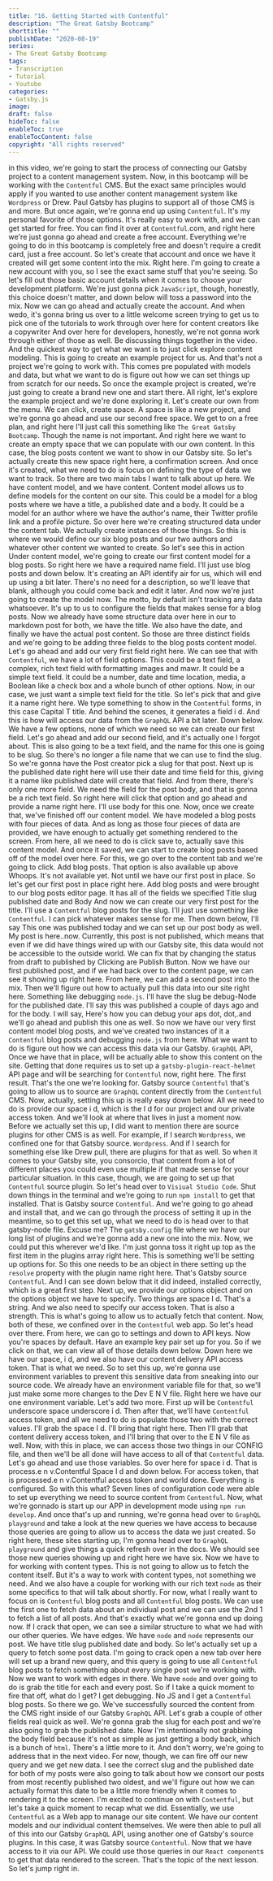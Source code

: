 ```yaml
---
title: "16. Getting Started with Contentful"
description: "The Great Gatsby Bootcamp"
shorttitle: ""
publishDate: "2020-08-19"
series:
- The Great Gatsby Bootcamp
tags: 
- Transcription
- Tutorial
- Youtube
categories: 
- Gatsby.js
image: 
draft: false
hideToc: false
enableToc: true
enableTocContent: false
copyright: "All rights reserved"
---
```


in this video, we're going to start the process of connecting our Gatsby project to a content management system.
Now, in this bootcamp will be working with the `Contentful` CMS.
But the exact same principles would apply if you wanted to use another content management system like `Wordpress` or Drew.
Paul Gatsby has plugins to support all of those CMS is and more.
But once again, we're gonna end up using `Contentful`.
It's my personal favorite of those options.
It's really easy to work with, and we can get started for free.
You can find it over at `Contentful`.com, and right here we're just gonna go ahead and create a free account.
Everything we're going to do in this bootcamp is completely free and doesn't require a credit card, just a free account.
So let's create that account and once we have it created will get some content into the mix.
Right here.
I'm going to create a new account with you, so I see the exact same stuff that you're seeing.
So let's fill out those basic account details when it comes to choose your development platform.
We're just gonna pick `JavaScript`, though, honestly, this choice doesn't matter, and down below will toss a password into the mix.
Now we can go ahead and actually create the account.
And when wedo, it's gonna bring us over to a little welcome screen trying to get us to pick one of the tutorials to work through over here for content creators like a copywriter And over here for developers, honestly, we're not gonna work through either of those as well.
Be discussing things together in the video.
And the quickest way to get what we want is to just click explore content modeling.
This is going to create an example project for us.
And that's not a project we're going to work with.
This comes pre populated with models and data, but what we want to do is figure out how we can set things up from scratch for our needs.
So once the example project is created, we're just going to create a brand new one and start there.
All right, let's explore the example project and we're done exploring it.
Let's create our own from the menu.
We can click, create space.
A space is like a new project, and we're gonna go ahead and use our second free space.
We get to on a free plan, and right here I'll just call this something like `The Great Gatsby Bootcamp`.
Though the name is not important.
And right here we want to create an empty space that we can populate with our own content.
In this case, the blog posts content we want to show in our Gatsby site.
So let's actually create this new space right here, a confirmation screen.
And once it's created, what we need to do is focus on defining the type of data we want to track.
So there are two main tabs I want to talk about up here.
We have content model, and we have content.
Content model allows us to define models for the content on our site.
This could be a model for a blog posts where we have a title, a published date and a body.
It could be a model for an author where we have the author's name, their Twitter profile link and a profile picture.
So over here we're creating structured data under the content tab.
We actually create instances of those things.
So this is where we would define our six blog posts and our two authors and whatever other content we wanted to create.
So let's see this in action Under content model, we're going to create our first content model for a blog posts.
So right here we have a required name field.
I'll just use blog posts and down below.
It's creating an API identify air for us, which will end up using a bit later.
There's no need for a description, so we'll leave that blank, although you could come back and edit it later.
And now we're just going to create the model now.
The motto, by default isn't tracking any data whatsoever.
It's up to us to configure the fields that makes sense for a blog posts.
Now we already have some structure data over here in our to markdown post for both, we have the title.
We also have the date, and finally we have the actual post content.
So those are three distinct fields and we're going to be adding three fields to the blog posts content model.
Let's go ahead and add our very first field right here.
We can see that with `Contentful`, we have a lot of field options.
This could be a text field, a complex, rich text field with formatting images and mawr.
It could be a simple text field.
It could be a number, date and time location, media, a Boolean like a check box and a whole bunch of other options.
Now, in our case, we just want a simple text field for the title.
So let's pick that and give it a name right here.
We type something to show in the `Contentful` forms, in this case Capital T title.
And behind the scenes, it generates a field i d.
And this is how will access our data from the `GraphQL` API a bit later.
Down below.
We have a few options, none of which we need so we can create our first field.
Let's go ahead and add our second field, and it's actually one I forgot about.
This is also going to be a text field, and the name for this one is going to be slug.
So there's no longer a file name that we can use to find the slug.
So we're gonna have the Post creator pick a slug for that post.
Next up is the published date right here will use their date and time field for this, giving it a name like published date will create that field.
And from there, there's only one more field.
We need the field for the post body, and that is gonna be a rich text field.
So right here will click that option and go ahead and provide a name right here.
I'll use body for this one.
Now, once we create that, we've finished off our content model.
We have modeled a blog posts with four pieces of data.
And as long as those four pieces of data are provided, we have enough to actually get something rendered to the screen.
From here, all we need to do is click save to, actually save this content model.
And once it saved, we can start to create blog posts based off of the model over here.
For this, we go over to the content tab and we're going to click.
Add blog posts.
That option is also available up above Whoops.
It's not available yet.
Not until we have our first post in place.
So let's get our first post in place right here.
Add blog posts and were brought to our blog posts editor page.
It has all of the fields we specified Title slug published date and Body And now we can create our very first post for the title.
I'll use a `Contentful` blog posts for the slug.
I'll just use something like `Contentful`.
I can pick whatever makes sense for me.
Then down below, I'll say This one was published today and we can set up our post body as well.
My post is here..now.
Currently, this post is not published, which means that even if we did have things wired up with our Gatsby site, this data would not be accessible to the outside world.
We can fix that by changing the status from draft to published by Clicking are Publish Button.
Now we have our first published post, and if we had back over to the content page, we can see it showing up right here.
From here, we can add a second post into the mix.
Then we'll figure out how to actually pull this data into our site right here.
Something like debugging `node.js`.
I'll have the slug be debug-Node for the published date.
I'll say this was published a couple of days ago and for the body.
I will say, Here's how you can debug your aps dot, dot,.and we'll go ahead and publish this one as well.
So now we have our very first content model blog posts, and we've created two instances of it a `Contentful` blog posts and debugging `node.js` from here.
What we want to do is figure out how we can access this data via our Gatsby.
`GraphQL` API, Once we have that in place, will be actually able to show this content on the site.
Getting that done requires us to set up a `gatsby-plugin-react-helmet` API page and will be searching for `Contentful` now, right here.
The first result.
That's the one we're looking for.
Gatsby source `Contentful` that's going to allow us to source are `GraphQL` content directly from the `Contentful` CMS.
Now, actually, setting this up is really easy down below.
All we need to do is provide our space i d, which is the I d for our project and our private access token.
And we'll look at where that lives in just a moment now.
Before we actually set this up, I did want to mention there are source plugins for other CMS is as well.
For example, if I search `Wordpress`, we confined one for that Gatsby source.
`Wordpress`.
And if I search for something else like Drew pull, there are plugins for that as well.
So when it comes to your Gatsby site, you consorcio, that content from a lot of different places you could even use multiple if that made sense for your particular situation.
In this case, though, we are going to set up that `Contentful` source plugin.
So let's head over to `Visiual Studio Code`.
Shut down things in the terminal and we're going to run `npm install` to get that installed.
That is Gatsby source `Contentful`.
And we're going to go ahead and install that, and we can go through the process of setting it up in the meantime, so to get this set up, what we need to do is head over to that gatsby-node file.
Excuse me? The `gatsby.config` file where we have our long list of plugins and we're gonna add a new one into the mix.
Now, we could put this wherever we'd like.
I'm just gonna toss it right up top as the first item in the plugins array right here.
This is something we'll be setting up options for.
So this one needs to be an object in there setting up the `resolve` property with the plugin name right here.
That's Gatsby source `Contentful`.
And I can see down below that it did indeed, installed correctly, which is a great first step.
Next up, we provide our options object and on the options object we have to specify.
Two things are space I d.
That's a string.
And we also need to specify our access token.
That is also a strength.
This is what's going to allow us to actually fetch that content.
Now, both of these, we confined over in the `Contentful` web app.
So let's head over there.
From here, we can go to settings and down to API keys.
Now you're spaces by default.
Have an example key pair set up for you.
So if we click on that, we can view all of those details down below.
Down here we have our space, i d, and we also have our content delivery API access token.
That is what we need.
So to set this up, we're gonna use environment variables to prevent this sensitive data from sneaking into our source code.
We already have an environment variable file for that, so we'll just make some more changes to the Dev E N V file.
Right here we have our one environment variable.
Let's add two more.
First up will be `Contentful` underscore space underscore i d.
Then after that, we'll have `Contentful` access token, and all we need to do is populate those two with the correct values.
I'll grab the space I d.
I'll bring that right here.
Then I'll grab that content delivery access token, and I'll bring that over to the E N V file as well.
Now, with this in place, we can access those two things in our CONFIG file, and then we'll be all done will have access to all of that `Contentful` data.
Let's go ahead and use those variables.
So over here for space i d.
That is process.e n v.Contentful Space I d and down below.
For access token, that is processed.e n v.Contentful access token and world done.
Everything is configured.
So with this what? Seven lines of configuration code were able to set up everything we need to source content from `Contentful`.
Now, what we're gonnado is start up our APP in development mode using `npm run develop`.
And once that's up and running, we're gonna head over to `GraphQL playground`  and take a look at the new queries we have access to because those queries are going to allow us to access the data we just created.
So right here, these sites starting up, I'm gonna head over to `GraphQL playground`  and give things a quick refresh over in the docs.
We should see those new queries showing up and right here we have six.
Now we have to for working with content types.
This is not going to allow us to fetch the content itself.
But it's a way to work with content types, not something we need.
And we also have a couple for working with our rich text `node` as their some specifics to that will talk about shortly.
For now, what I really want to focus on is `Contentful` blog posts and all `Contentful` blog posts.
We can use the  first one to fetch data about an individual post and we can use the 2nd 1 to fetch a list of all posts.
And that's exactly what we're gonna end up doing now.
If I crack that open, we can see a similar structure to what we had with our other queries.
We have edges.
We have `node` and `node` represents our post.
We have title slug published date and body.
So let's actually set up a query to fetch some post data.
I'm going to crack open a new tab over here will set up a brand new query, and this query is going to use all `Contentful` blog posts to fetch something about every single post we're working with.
Now we want to work with edges in there.
We have `node` and over going to do is grab the title for each and every post.
So if I take a quick moment to fire that off, what do I get? I get debugging.
No JS and I get a `Contentful` blog posts.
So there we go.
We've successfully sourced the content from the CMS right inside of our Gatsby `GraphQL` API.
Let's grab a couple of other fields real quick as well.
We're gonna grab the slug for each post and we're also going to grab the published date.
Now I'm intentionally not grabbing the body field because it's not as simple as just getting a body back, which is a bunch of `html`.
There's a little more to it.
And don't worry, we're going to address that in the next video.
For now, though, we can fire off our new query and we get new data.
I see the correct slug and the published date for both of my posts were also going to talk about how we consort our posts from most recently published two oldest, and we'll figure out how we can actually format this date to be a little more friendly when it comes to rendering it to the screen.
I'm excited to continue on with `Contentful`, but let's take a quick moment to recap what we did.
Essentially, we use `Contentful` as a Web app to manage our site content.
We have our content models and our individual content themselves.
We were then able to pull all of this into our Gatsby `GraphQL` API, using another one of Gatsby's source plugins.
In this case, it was Gatsby source `Contentful`.
Now that we have access to it via our API.
We could use those queries in our `React component`s to get that data rendered to the screen.
That's the topic of the next lesson.
So let's jump right in.
